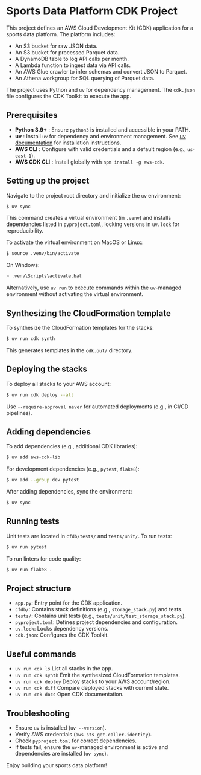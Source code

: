 
# Sports Data Platform CDK Project

This project defines an AWS Cloud Development Kit (CDK) application for a sports data platform. The platform includes:

* An S3 bucket for raw JSON data.
* An S3 bucket for processed Parquet data.
* A DynamoDB table to log API calls per month.
* A Lambda function to ingest data via API calls.
* An AWS Glue crawler to infer schemas and convert JSON to Parquet.
* An Athena workgroup for SQL querying of Parquet data.

The project uses Python and `uv` for dependency management. The `cdk.json` file configures the CDK Toolkit to execute the app.

## Prerequisites

* **Python 3.9+** : Ensure `python3` is installed and accessible in your PATH.
* **uv** : Install `uv` for dependency and environment management. See [uv documentation](https://docs.astral.sh/uv/) for installation instructions.
* **AWS CLI** : Configure with valid credentials and a default region (e.g., `us-east-1`).
* **AWS CDK CLI** : Install globally with `npm install -g aws-cdk`.

## Setting up the project

Navigate to the project root directory and initialize the `uv` environment:

```bash
$ uv sync
```

This command creates a virtual environment (in `.venv`) and installs dependencies listed in `pyproject.toml`, locking versions in `uv.lock` for reproducibility.

To activate the virtual environment on MacOS or Linux:

```bash
$ source .venv/bin/activate
```

On Windows:

```bash
> .venv\Scripts\activate.bat
```

Alternatively, use `uv run` to execute commands within the `uv`-managed environment without activating the virtual environment.

## Synthesizing the CloudFormation template

To synthesize the CloudFormation templates for the stacks:

```bash
$ uv run cdk synth
```

This generates templates in the `cdk.out/` directory.

## Deploying the stacks

To deploy all stacks to your AWS account:

```bash
$ uv run cdk deploy --all
```

Use `--require-approval never` for automated deployments (e.g., in CI/CD pipelines).

## Adding dependencies

To add dependencies (e.g., additional CDK libraries):

```bash
$ uv add aws-cdk-lib
```

For development dependencies (e.g., `pytest`, `flake8`):

```bash
$ uv add --group dev pytest
```

After adding dependencies, sync the environment:

```bash
$ uv sync
```

## Running tests

Unit tests are located in `cfdb/tests/` and `tests/unit/`. To run tests:

```bash
$ uv run pytest
```

To run linters for code quality:

```bash
$ uv run flake8 .
```

## Project structure

* `app.py`: Entry point for the CDK application.
* `cfdb/`: Contains stack definitions (e.g., `storage_stack.py`) and tests.
* `tests/`: Contains unit tests (e.g., `tests/unit/test_storage_stack.py`).
* `pyproject.toml`: Defines project dependencies and configuration.
* `uv.lock`: Locks dependency versions.
* `cdk.json`: Configures the CDK Toolkit.

## Useful commands

* `uv run cdk ls`          List all stacks in the app.
* `uv run cdk synth`       Emit the synthesized CloudFormation templates.
* `uv run cdk deploy`      Deploy stacks to your AWS account/region.
* `uv run cdk diff`        Compare deployed stacks with current state.
* `uv run cdk docs`        Open CDK documentation.

## Troubleshooting

* Ensure `uv` is installed (`uv --version`).
* Verify AWS credentials (`aws sts get-caller-identity`).
* Check `pyproject.toml` for correct dependencies.
* If tests fail, ensure the `uv`-managed environment is active and dependencies are installed (`uv sync`).

Enjoy building your sports data platform!
